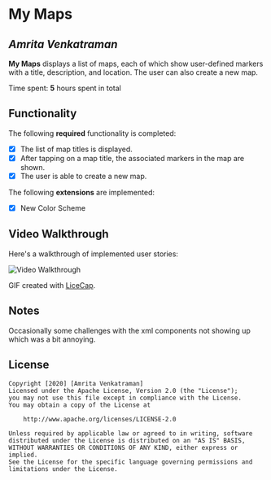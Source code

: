 # My Maps

## *Amrita Venkatraman*

**My Maps** displays a list of maps, each of which show user-defined markers with a title, description, and location. The user can also create a new map.

Time spent: **5** hours spent in total

## Functionality

The following **required** functionality is completed:

* [x] The list of map titles is displayed.
* [x] After tapping on a map title, the associated markers in the map are shown.
* [x] The user is able to create a new map.

The following **extensions** are implemented:

* [x] New Color Scheme

## Video Walkthrough

Here's a walkthrough of implemented user stories:

<img src='https://imgur.com/evi939b' title='Video Walkthrough' width='' alt='Video Walkthrough' />

GIF created with [LiceCap](http://www.cockos.com/licecap/).

## Notes

Occasionally some challenges with the xml components not showing up which was a bit annoying.


## License

    Copyright [2020] [Amrita Venkatraman]
    Licensed under the Apache License, Version 2.0 (the "License");
    you may not use this file except in compliance with the License.
    You may obtain a copy of the License at

        http://www.apache.org/licenses/LICENSE-2.0

    Unless required by applicable law or agreed to in writing, software
    distributed under the License is distributed on an "AS IS" BASIS,
    WITHOUT WARRANTIES OR CONDITIONS OF ANY KIND, either express or implied.
    See the License for the specific language governing permissions and
    limitations under the License.